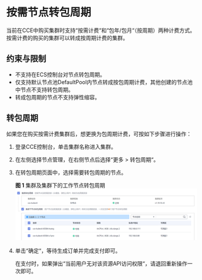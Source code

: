 # 按需节点转包周期<a name="cce_10_0407"></a>

当前在CCE中购买集群时支持“按需计费“和“包年/包月“（按周期）两种计费方式。按需计费的购买的集群可以转成按周期计费的集群。

## 约束与限制<a name="section14746158308"></a>

-   不支持在ECS控制台对节点转包周期。
-   仅支持默认节点池DefaultPool内节点转成按包周期计费，其他创建的节点池中节点不支持转包周期。
-   转成包周期的节点不支持弹性缩容。

## 转包周期<a name="section195118013237"></a>

如果您在购买按需计费集群后，想更换为包周期计费，可按如下步骤进行操作：

1.  登录CCE控制台，单击集群名称进入集群。
2.  在左侧选择节点管理，在右侧节点后选择“更多 \> 转包周期“。
3.  在转包周期页面中，选择需要转包周期的节点。

    **图 1**  集群及集群下的工作节点转包周期<a name="fig579003593818"></a>  
    ![](figures/集群及集群下的工作节点转包周期-0.png "集群及集群下的工作节点转包周期-0")

4.  单击“确定“，等待生成订单并完成支付即可。

    在支付时，如果弹出“当前用户无对该资源API访问权限“，请退回重新操作一次即可。


